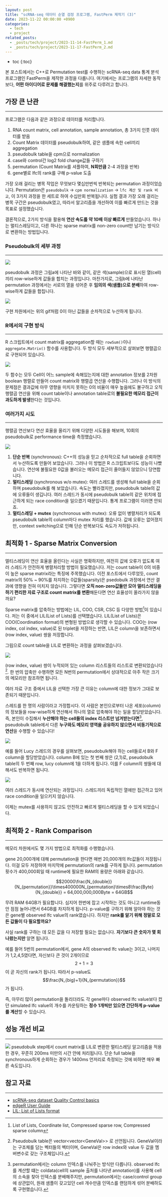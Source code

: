 ```yaml
---
layout: post
title: "scRNA-seq 데이터 순열 검정 프로그램, FastPerm 제작기 (3)"
date: 2023-11-22 00:00:00 +0900
categories: 
  - tech
  - project
related_posts:
  - _posts/tech/project/2023-11-14-FastPerm_1.md
  - _posts/tech/project/2023-11-17-FastPerm_2.md
---
```


* toc
{:toc}


본 포스트에서는 C++로 Permutation test를 수행하는 scRNA-seq data 통계 분석 프로그램인 FastPerm을 제작한 과정을 다룹니다. 여기에서는 프로그램의 자세한 동작보다, **어떤 아이디어로 문제를 해결했는지**를 위주로 다루려고 합니다.


## 가장 큰 난관 
---

프로그램은 다음과 같은 과정으로 데이터를 처리합니다.
1. RNA count matrix, cell annotation, sample annotation, 총 3가지 인풋 데이터를 받음
2. Count Matrix 데이터를 pseudobulk하여, 같은 샘플에 속한 cell끼리 aggregation
3. pseudobulk table을 cpm으로 normalization
4. case와 control간 log2 fold change값들 구하기
5. permutation (Count Matrix를 셔플하여, **N회만큼** 2-4 과정을 반복)
6. gene별로 lfc의 rank를 구해 p-value 도출

가장 오래 걸리는 병목 작업은 무엇보다 몇십만번씩 반복되는 permutation 과정이었습니다. Permutation은 `pseudobulk` -> `cpm normalization` -> `lfc 계산 및 rank 비교`, 이 3가지 과정을 한 세트로 하여 수십만회 반복됩니다. 실험 결과 가장 오래 걸리는 병목 구간은 pseudobulk였고, 따라서 알고리즘을 개선하여 이를 빠르게 만드는 것을 목표로 설정했습니다.

결론적으로, 2가지 방식을 활용해 **연산 속도를 약 10배 이상 빠르게** 만들었습니다. 하나는 멀티스레딩이고, 다른 하나는 sparse matrix를 non-zero count만 남기는 방식으로 변환하는 방법입니다.


### Pseudobulk의 세부 과정
---

![](https://axqxbktknqat.objectstorage.ap-chuncheon-1.oci.customer-oci.com/p/x3c6dl2qfNZsDPc-JZrqIhRn3xzFhMvEz_7wHM1FFXpkxE8_wMXctQZCts4NVm76/n/axqxbktknqat/b/image_bucket/o/blog/FastPerm/3_FastPerm_3_1.png)

pseudobulk 과정은 그림a에 나타난 바와 같이, 같은 색(sample)으로 표시된 열(cell)끼리 row-wise하게 값들을 합치는 과정입니다. 
마찬가지로, 그림b에 나타난 permutation 과정에서는 서로의 열을 섞어준 후 **임의의 색(샘플)으로 분배**하여 row-wise하게 값들을 합칩니다.

![](https://axqxbktknqat.objectstorage.ap-chuncheon-1.oci.customer-oci.com/p/x3c6dl2qfNZsDPc-JZrqIhRn3xzFhMvEz_7wHM1FFXpkxE8_wMXctQZCts4NVm76/n/axqxbktknqat/b/image_bucket/o/blog/FastPerm/3_FastPerm_3_2.gif)

구현 차원에서는 위의 gif처럼 0이 아닌 값들을 순차적으로 누산하게 됩니다.


### R에서의 구현 방식
---

R 스크립트에서 count matrix를 aggregation할 때는 `rowSum()`이나 `aggregate.Matrix()` 함수를 사용합니다. 두 방식 모두 세부적으로 살펴보면 행렬곱으로 구현되어 있습니다.

![](https://axqxbktknqat.objectstorage.ap-chuncheon-1.oci.customer-oci.com/p/x3c6dl2qfNZsDPc-JZrqIhRn3xzFhMvEz_7wHM1FFXpkxE8_wMXctQZCts4NVm76/n/axqxbktknqat/b/image_bucket/o/blog/FastPerm/3_FastPerm_3_3.gif)

두 함수는 모두 Cell이 어느 sample에 속해있는지에 대한 annotation 정보를 2차원 boolean 행렬로 만들어 count matrix와 행렬곱 연산을 수행합니다. 그러나 이 방식의 문제점은 결과값에 아무 영향을 미치지 못하는 0의 비율이 매우 높음에도 불구하고 오직 행렬곱 연산을 위해 count table이나 annotation table로의 **불필요한 메모리 접근이 과도하게 발생**한다는 것입니다.


### 여러가지 시도
---

행렬곱 연산보다 연산 효율을 올리기 위해 다양한 시도들을 해보며, 10회의 pseudobulk로 performance time을 측정했습니다.

![](https://axqxbktknqat.objectstorage.ap-chuncheon-1.oci.customer-oci.com/p/x3c6dl2qfNZsDPc-JZrqIhRn3xzFhMvEz_7wHM1FFXpkxE8_wMXctQZCts4NVm76/n/axqxbktknqat/b/image_bucket/o/blog/FastPerm/3_FastPerm_3_4.png)

1. **단순 반복** (synchronous): C++의 성능을 믿고 순차적으로 full table을 순회하면서 누산하도록 만들어 보았습니다. 그러나 이 방법은 R 스크립트보다도 성능이 나빴습니다. 연산에 불필요한 0값을 불러오는 메모리 접근이 줄어들지 않았으니 당연합니다.
2. **멀티스레딩** (synchronous w/o mutex): 여러 스레드를 생성해 full table을 순회하며 pseudobulk를 해 보았습니다. 속도는 빨라졌지만, pseudobulk table의 값에 오류들이 생깁니다. 여러 스레드가 동시에 pseudobulk table의 같은 위치에 접근하게 되는 race condition을 일으켰기 때문입니다. 통계 프로그램이 이러면 안되죠.
3. **멀티스레딩 + mutex** (synchronous with mutex): 오류 없이 병렬처리가 되도록 pseudobulk table의 column마다 mutex 처리를 했습니다. 값에 오류는 없어졌지만, context switching으로 인해 단순 반복보다도 속도가 저하됩니다. 



## 최적화 1 - Sparse Matrix Conversion
---

멀티스레딩이 연산 효율을 올린다는 사실은 명확하지만, 여전히 값에 오류가 없도록 여러 스레드가 안전하게 병렬처리할 방법이 필요했습니다. 저는 count table이 0의 비중이 높은 sparse matrix라는 특징에 주목했습니다. 이전 포스트에서 다루었듯, count matrix의 50% ~ 90%를 차지하는 0값들(sparsity)은 psedobulk 과정에서 연산 결과에 영향을 전혀 미치지 않습니다. 그렇다면 **오직 non-zero값들만 모아 멀티스레딩을 하기 편리한 자료 구조로 count matrix를 변환**해둔다면 연산 효율성이 올라가지 않을까요?

Sparse matrix를 압축하는 방법에는 LIL, COO, CSR, CSC 등 다양한 방법[^1]이 있습니다. 저는 이 중에서 LIL(List of Lists)를 선택했습니다. LIL(List of Lists)은 COO(Coordination format)의 변형된 방법으로 생각할 수 있습니다. COO는 (row index, col index, value)로 된 triplet을 저장하는 반면, LIL은 column을 보존하면서 (row index, value) 쌍을 저장합니다. 

그림으로 count table을 LIL로 변환하는 과정을 살펴보겠습니다.

![](https://axqxbktknqat.objectstorage.ap-chuncheon-1.oci.customer-oci.com/p/x3c6dl2qfNZsDPc-JZrqIhRn3xzFhMvEz_7wHM1FFXpkxE8_wMXctQZCts4NVm76/n/axqxbktknqat/b/image_bucket/o/blog/FastPerm/3_FastPerm_3_5.png)

(row index, value) 쌍이 누적되어 있는 column 리스트들의 리스트로 변환되었습니다[^2]. 한 번의 압축만 수행하면 모든 N번의 permutation에서 상대적으로 아주 작은 크기의 메모리만 참조하면 됩니다.

여러 자료 구조 중에서 LIL을 선택한 가장 큰 이유는 column에 대한 정보가 그대로 보존되기 때문입니다. 

스레드를 한 명의 사람이라고 가정합시다. 이 사람은 본인으로부터 나온 세포(column)의 정보들을 row-wise하게 연산해서 하나의 열로 압축해야 하는 일을 할당받았습니다. 즉, 본인이 수집해서 **누산해야 하는 cell들의 index 리스트만 넘겨받는다면**[^3], pseudobulk table에서 다른 **누구와도 메모리 영역을 공유하지 않으면서 비동기적으로 연산**을 수행할 수 있습니다! 

![](https://axqxbktknqat.objectstorage.ap-chuncheon-1.oci.customer-oci.com/p/x3c6dl2qfNZsDPc-JZrqIhRn3xzFhMvEz_7wHM1FFXpkxE8_wMXctQZCts4NVm76/n/axqxbktknqat/b/image_bucket/o/blog/FastPerm/3_FastPerm_3_6.png)

예를 들어 Lucy 스레드의 경우를 살펴보면, pseudobulk해야 하는 cell들로서 B와 F column을 할당받았습니다. column B에 있는 첫 번째 쌍은 (2,1)로, pseudobulk table의 두 번째 row, lucy column에 1을 더하게 됩니다. 이를 F column의 쌍들에 대해서도 반복하면 됩니다.

![](https://axqxbktknqat.objectstorage.ap-chuncheon-1.oci.customer-oci.com/p/x3c6dl2qfNZsDPc-JZrqIhRn3xzFhMvEz_7wHM1FFXpkxE8_wMXctQZCts4NVm76/n/axqxbktknqat/b/image_bucket/o/blog/FastPerm/3_FastPerm_3_7.gif)

여러 스레드가 동시에 연산되는 과정입니다. 스레드끼리 독립적인 열에만 접근하고 있어 race condition을 일으키지 않습니다.

이제는 mutex를 사용하지 않고도 안전하고 빠르게 멀티스레딩을 할 수 있게 되었습니다.



## 최적화 2 - Rank Comparison
---

메모리 차원에서도 몇 가지 방법으로 최적화를 수행했습니다.

gene 20,000개에 대해 permutation을 한다면 매번 20,000개의 lfc값들이 저장됩니다. 이걸 모두 저장하여 마지막에 permutation의 rank를 구하게 됩니다. permutation 횟수가 400,000회일 때 runtime에 필요한 RAM의 용량은 아래와 같습니다.

$$20000\frac{N_{double}}{N_{permutation}}\times400000N_{permutation}\times8\frac{Byte}{N_{double}} = 64,000,000,000Byte = 64GB$$

무려 RAM 64GB가 필요합니다. 심지어 한번에 잡고 시작하는 것도 아니고 runtime동안 점점 늘어나면서 64GB를 차지하게 됩니다. p-value를 구하기 위해 알아야 하는 것은 gene별 observed lfc value의 rank였습니다. 하지만 **rank를 알기 위해 정말로 모든 값들이 다 필요할까요?**

사실 rank를 구하는 데 모든 값을 다 저장할 필요는 없습니다. **자기보다 큰 숫자가 몇 회 나왔는지만** 알면 됩니다.

예를 들어 5번의 permutation에서, gene A의 observed lfc value는 3이고, 나머지가 1,2,4,5였다면, 자신보다 큰 것이 2개이므로 $$2+1 = 3$$ 이 곧 자신의 rank가 됩니다. 따라서 p-value도 $$\frac{N_{big}+1}{N_{permutation}}$$ 가 됩니다.

즉, 아무리 많이 permutation을 돌리더라도 각 gene마다 observed lfc value보다 컸던 simulated lfc value의 개수를 카운팅하는 **정수 1개씩만 있으면 간단하게 p-value를 계산**할 수 있습니다.



## 성능 개선 비교
---

![](https://axqxbktknqat.objectstorage.ap-chuncheon-1.oci.customer-oci.com/p/x3c6dl2qfNZsDPc-JZrqIhRn3xzFhMvEz_7wHM1FFXpkxE8_wMXctQZCts4NVm76/n/axqxbktknqat/b/image_bucket/o/blog/FastPerm/3_FastPerm_3_8.png)
pseudobulk step에서 count matrix를 LIL로 변환한 멀티스레딩 알고리즘을 적용한 경우, 꾸준히 200ms 미만의 시간 안에 처리됩니다. 단순 full table을 synchronous하게 순회하는 경우가 1400ms 언저리로 측정되는 것에 비하면 매우 빠른 속도입니다. 




## 참고 자료
---
- [scRNA-seq dataset Quality Control basics](https://www.singlecellcourse.org/basic-quality-control-qc-and-exploration-of-scrna-seq-datasets.html)
- [edgeR User Guide](https://www.bioconductor.org/packages/devel/bioc/vignettes/edgeR/inst/doc/edgeRUsersGuide.pdf)
- [LIL; List of Lists format](<https://en.wikipedia.org/wiki/Sparse_matrix#List_of_lists_(LIL)>)



[^1]: List of Lists, Coordinate list, Compressed sparse row, Compressed sparse column

[^2]: Pseudobulk table은 vector\<vector\<GeneVal>> 로 선언됩니다. GeneVal이라는 구조체를 담는 벡터들의 벡터이며, GeneVal은 row index와 value 두 값을 멤버변수로 갖는 구조체입니다.

[^3]:permutation에서는 column 인덱스를 나눠주는 방식만 다릅니다. observed lfc를 계산할 떄는 coldata(cell의 sample 출처를 나타낸 annotation)를 사용해 cell의 소속을 찾아 인덱스를 분배해주지만, permutation에서는 case/control group에 상관없이, 원래 샘플이 갖고있던 cell 개수만큼 인덱스를 랜덤하게 섞어 분배하도록 구현했습니다. 
